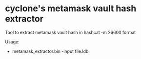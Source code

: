 # cyclone's metamask vault hash extractor
Tool to extract metamask vault hash in hashcat -m 26600 format

Usage:
- metamask_extractor.bin -input file.ldb
